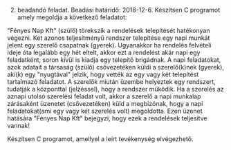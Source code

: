 2. beadandó feladat. Beadási határidő: 2018-12-6. Készítsen C programot amely megoldja a következő feladatot:

"Fényes Nap Kft" (szülő) törekszik a rendelések telepítését hatékonyan végezni. Két azonos teljesítményű rendszer telepítése egy napi munkát jelent egy szerelő csapatnak (gyerek). Ugyanakkor ha rendelés felvételi ideje óta legalább egy hét eltelt, akkor ezt a rendelést akár napi egy feladatként, soron kívül is kiadja egy telepítő brigádnak. A napi feladatokat, azok adatait a társaság (szülő) csővezetéken küldi a szerelő(k)nek (gyerek), aki(k) egy "nyugtával" jelzik, hogy vették az egy vagy két telepítést tartalmazó feladatot. A szerelők miután üzembe helyeztek egy rendszert, tudatják a központtal (jelzéssel), hogy a rendszer működik. Ha a szerelés az aznapi utolsó szerelési feladat volt, akkor a szerelő a napi munkalap zárásaként üzenetet (csővezetéken) küld a megbízónak, hogy a napi feladatokat(ami egy vagy két szerelés volt) megoldotta. Ezen üzenet hatására "Fényes Nap Kft" bejegyzi, hogy ezek a rendelések teljesítve vannak!

Készítsen C programot, amellyel a leírt tevékenység elvégezhető.
